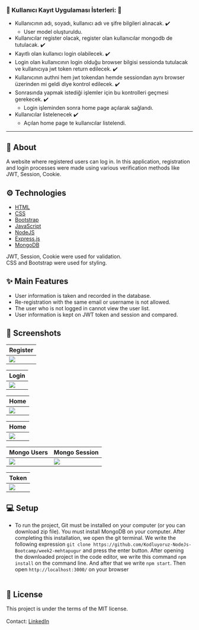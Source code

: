 ### :gem: Kullanıcı Kayıt Uygulaması İsterleri: :gem: 
 
  - Kullanıcının adı, soyadı, kullanıcı adı ve şifre bilgileri alınacak. :heavy_check_mark:
  	- User model oluşturuldu.
  - Kullanıcılar register olacak, register olan kullanıcılar mongodb de tutulacak. :heavy_check_mark:
  - Kayıtlı olan kullanıcı login olabilecek. :heavy_check_mark:
  - Login olan kullanıcının login olduğu browser bilgisi sessionda tutulacak ve kullanıcıya jwt token return edilecek. :heavy_check_mark:
  - Kullanıcının authni hem jwt tokendan hemde sessiondan aynı browser üzerinden mi geldi diye kontrol edilecek. :heavy_check_mark:
  - Sonrasında yapmak istediği işlemler için bu kontrolleri geçmesi gerekecek. :heavy_check_mark:
  	- Login işleminden sonra home page açılarak sağlandı. 
  - Kullanıcılar listelenecek :heavy_check_mark:
  	- Açılan home page te kullanıcılar listelendi. 
<hr>

## :calling: About
A website where registered users can log in. In this application, registration and login processes were made using various verification methods like JWT, Session, Cookie.

## :gear: Technologies

- [HTML](https://www.w3schools.com/html/)
- [CSS](https://www.w3schools.com/css/)
- [Bootstrap](https://getbootstrap.com/docs/)
- [JavaScript](https://www.javascript.com/)
- [NodeJS](https://nodejs.org/en/)
- [Express.js](https://expressjs.com/)
- [MongoDB](https://www.mongodb.com/)

JWT, Session, Cookie were used for validation.<br/>
CSS and Bootstrap were used for styling.
<br/>

## :sparkles: Main Features

  - User information is taken and recorded in the database.
  - Re-registration with the same email or username is not allowed.
  - The user who is not logged in cannot view the user list.
  - User information is kept on JWT token and session and compared.

## :camera_flash: Screenshots

| Register |
| --- |
| <img src="https://user-images.githubusercontent.com/24686636/149600366-5a7828e7-58ef-4125-94fd-ee754cfa6ef6.png"> |

| Login | 
| --- |
| <img src="https://user-images.githubusercontent.com/24686636/149600374-165951d6-c1d4-4068-8235-e28650097575.png"> |

| Home | 
| --- |
| <img src="https://user-images.githubusercontent.com/24686636/149600582-1ed1c14b-edf4-4c71-8730-a736feed40ab.png"> |

| Home | 
| --- |
| <img src="https://user-images.githubusercontent.com/24686636/149600950-9605faad-c26e-4a54-ad9b-b2d3a37e1c0e.png"> |

| Mongo Users | Mongo Session | 
| --- | --- |
| <img src="https://user-images.githubusercontent.com/24686636/149600983-83b3f4c7-1eab-4721-91ed-7ab715a4b72c.png"> | <img src="https://user-images.githubusercontent.com/24686636/149600686-75539306-bd10-4dc2-9b2a-e932d24c560a.png"> |

| Token | 
| --- |
| <img src="https://user-images.githubusercontent.com/24686636/149600789-13cb185a-b7b9-4bff-8669-50466c89c993.png"> |



## :computer: Setup
  
  - To run the project, Git must be installed on your computer (or you can download zip file). You must install MongoDB on your computer. After completing this installation, we open the git terminal. We write the following expression `git clone https://github.com/Kodluyoruz-NodeJs-Bootcamp/week2-mehtapugur` and press the enter button. After opening the downloaded project in the code editor, we write this command `npm install` on the command line. And after that we write `npm start`. Then open `http://localhost:3000/` on your browser<br/><br/>
 

## :memo: License
This project is under the terms of the MIT license.
<br/>
<br/>
Contact: [LinkedIn](https://www.linkedin.com/in/mehtapugur)
